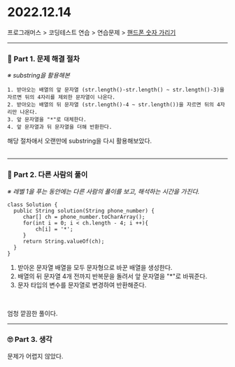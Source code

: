 # 2022.12.14

프로그래머스 > 코딩테스트 연습 > 연습문제 > [핸드폰 숫자 가리기](https://school.programmers.co.kr/learn/courses/30/lessons/12948)

---
### 📌 Part 1. 문제 해결 절차
_※ substring을 활용해본_<br>
```
1. 받아오는 배열의 앞 문자열 (str.length()-str.length() ~ str.length()-3)을 자르면 뒤의 4자리를 제외한 문자열이 나온다.
2. 받아오는 배열의 뒤 문자열 (str.length()-4 ~ str.length())을 자르면 뒤의 4자리만 나온다.
3. 앞 문자열을 "*"로 대체한다.
4. 앞 문자열과 뒤 문자열을 더해 반환한다.
```

해당 절차애서 오랜만에 substring을 다시 활용해보았다.<br>
<br>

---
### 📌 Part 2. 다른 사람의 풀이
_※ 레벨 1을 푸는 동안에는 다른 사람의 풀이를 보고, 해석하는 시간을 가진다._<br>
```
class Solution {
  public String solution(String phone_number) {
     char[] ch = phone_number.toCharArray();
     for(int i = 0; i < ch.length - 4; i ++){
         ch[i] = '*';
     }
     return String.valueOf(ch);
  }
}
```
1. 받아온 문자열 배열을 모두 문자형으로 바꾼 배열을 생성한다.
2. 배열의 뒤 문자열 4개 전까지 반복문을 돌려서 앞 문자열을 "*"로 바꿔준다.
3. 문자 타입의 변수를 문자열로 변경하여 반환해준다.
<br>

엄청 깥끔한 풀이다.
<br>

---
### 🙄 Part 3. 생각
문제가 어렵지 않았다.<br>